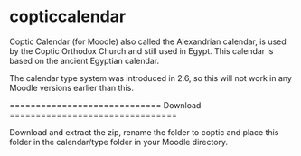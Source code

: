 # copticcalendar
Coptic Calendar (for Moodle)
 also called the Alexandrian calendar, is used by the Coptic Orthodox Church and still used in Egypt. This calendar is based on the ancient Egyptian calendar. 

The calendar type system was introduced in 2.6, so this will not work in any Moodle versions earlier than this.

============================= Download ================================

Download and extract the zip, rename the folder to coptic and place this folder in the calendar/type folder in your Moodle directory.
